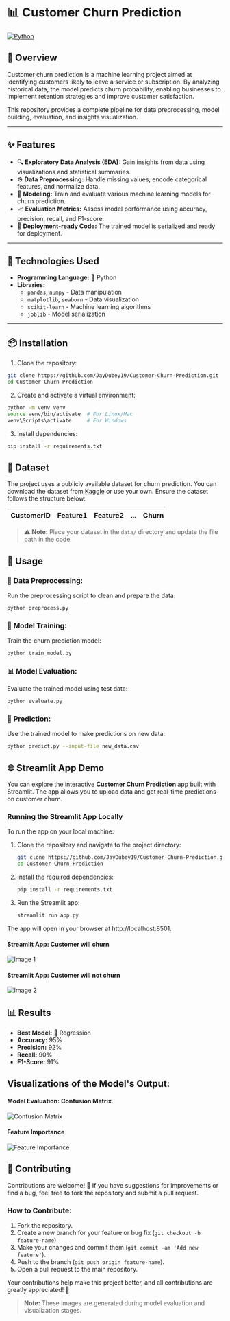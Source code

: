 # **📊 Customer Churn Prediction**

[![Python](https://img.shields.io/badge/Python-3.x-blue.svg)](https://www.python.org/)  


## **📝 Overview**

Customer churn prediction is a machine learning project aimed at identifying customers likely to leave a service or subscription. By analyzing historical data, the model predicts churn probability, enabling businesses to implement retention strategies and improve customer satisfaction.

This repository provides a complete pipeline for data preprocessing, model building, evaluation, and insights visualization.

---

## **✨ Features**

- 🔍 **Exploratory Data Analysis (EDA):** Gain insights from data using visualizations and statistical summaries.
- ⚙️ **Data Preprocessing:** Handle missing values, encode categorical features, and normalize data.
- 🤖 **Modeling:** Train and evaluate various machine learning models for churn prediction.
- 📈 **Evaluation Metrics:** Assess model performance using accuracy, precision, recall, and F1-score.
- 🚀 **Deployment-ready Code:** The trained model is serialized and ready for deployment.

---

## **🔧 Technologies Used**

- **Programming Language:** 🐍 Python  
- **Libraries:**  
  - `pandas`, `numpy` - Data manipulation  
  - `matplotlib`, `seaborn` - Data visualization  
  - `scikit-learn` - Machine learning algorithms  
  - `joblib` - Model serialization  

---

## **📦 Installation**

1. Clone the repository:  
```bash
git clone https://github.com/JayDubey19/Customer-Churn-Prediction.git
cd Customer-Churn-Prediction
```
2. Create and activate a virtual environment:
```bash
python -m venv venv
source venv/bin/activate  # For Linux/Mac
venv\Scripts\activate     # For Windows
```
3. Install dependencies:
```bash
pip install -r requirements.txt
```

## **📂 Dataset**

The project uses a publicly available dataset for churn prediction. You can download the dataset from [Kaggle](https://www.kaggle.com/) or use your own. Ensure the dataset follows the structure below:

| CustomerID | Feature1 | Feature2 | ... | Churn |  
|------------|----------|----------|-----|-------|  

> **⚠️ Note:** Place your dataset in the `data/` directory and update the file path in the code.

## **🚀 Usage**

### 🔧 **Data Preprocessing**: 
Run the preprocessing script to clean and prepare the data:  
```bash
python preprocess.py
```
### 🤖 **Model Training**:
Train the churn prediction model:
```bash
python train_model.py
```
### 📊 **Model Evaluation**:
Evaluate the trained model using test data:
```bash
python evaluate.py
```
### 📂 **Prediction**:
Use the trained model to make predictions on new data:
```bash
python predict.py --input-file new_data.csv
```
## **🌐 Streamlit App Demo**

You can explore the interactive **Customer Churn Prediction** app built with Streamlit. The app allows you to upload data and get real-time predictions on customer churn.

### **Running the Streamlit App Locally**  
To run the app on your local machine:

1. Clone the repository and navigate to the project directory:
   ```bash
   git clone https://github.com/JayDubey19/Customer-Churn-Prediction.git
   cd Customer-Churn-Prediction
2. Install the required dependencies:
   ```bash
   pip install -r requirements.txt
   ```
3. Run the Streamlit app:
   ```bash
   streamlit run app.py
   ```
The app will open in your browser at http://localhost:8501.
#### Streamlit App: Customer will churn
![Image 1](images/confusion_matrix.png)
#### Streamlit App: Customer will not churn
![Image 2](images/confusion_matrix.png)


## **📊 Results**

- **Best Model:** 🌟 Regression  
- **Accuracy:** 95%  
- **Precision:** 92%  
- **Recall:** 90%  
- **F1-Score:** 91%

## **Visualizations of the Model's Output:**

#### Model Evaluation: Confusion Matrix
![Confusion Matrix](images/confusion_matrix.png)

#### Feature Importance
![Feature Importance](images/feature_importance.png)

## **🤝 Contributing**

Contributions are welcome! 🎉 If you have suggestions for improvements or find a bug, feel free to fork the repository and submit a pull request.

### How to Contribute:
1. Fork the repository.
2. Create a new branch for your feature or bug fix (`git checkout -b feature-name`).
3. Make your changes and commit them (`git commit -am 'Add new feature'`).
4. Push to the branch (`git push origin feature-name`).
5. Open a pull request to the main repository.

Your contributions help make this project better, and all contributions are greatly appreciated! 🙌


> **Note:** These images are generated during model evaluation and visualization stages.




